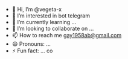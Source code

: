 - 👋 Hi, I’m @vegeta-x
- 👀 I’m interested in bot telegram
- 🌱 I’m currently learning ...
- 💞️ I’m looking to collaborate on ...
- 📫 How to reach me gay1958ab@gmail.com
- 😄 Pronouns: ...
- ⚡ Fun fact: ...
co
<!---
gay1958/gay1958 is a ✨ special ✨ repository because its `README.md` (this file) appears on your GitHub profile.
You can click the Preview link to take a look at your changes.
--->
